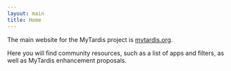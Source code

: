 ```yaml
---
layout: main
title: Home
---
```


The main website for the MyTardis project is [mytardis.org].

Here you will find community resources, such as a list of apps and filters, as
well as MyTardis enhancement proposals.


[mytardis.org]: http://mytardis.org

